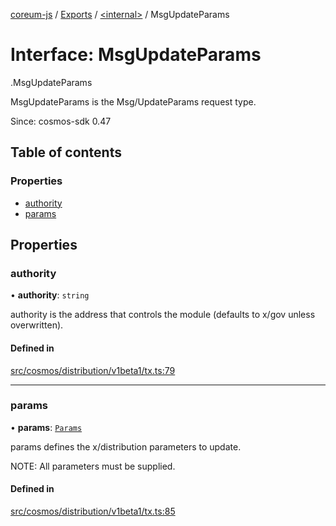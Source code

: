 [coreum-js](../README.md) / [Exports](../modules.md) / [<internal\>](../modules/internal_.md) / MsgUpdateParams

# Interface: MsgUpdateParams

[<internal>](../modules/internal_.md).MsgUpdateParams

MsgUpdateParams is the Msg/UpdateParams request type.

Since: cosmos-sdk 0.47

## Table of contents

### Properties

- [authority](internal_.MsgUpdateParams-2.md#authority)
- [params](internal_.MsgUpdateParams-2.md#params)

## Properties

### authority

• **authority**: `string`

authority is the address that controls the module (defaults to x/gov unless overwritten).

#### Defined in

[src/cosmos/distribution/v1beta1/tx.ts:79](https://github.com/CooperFoundation/coreum-js/blob/54a22f0/src/cosmos/distribution/v1beta1/tx.ts#L79)

___

### params

• **params**: [`Params`](../modules/internal_.md#params)

params defines the x/distribution parameters to update.

NOTE: All parameters must be supplied.

#### Defined in

[src/cosmos/distribution/v1beta1/tx.ts:85](https://github.com/CooperFoundation/coreum-js/blob/54a22f0/src/cosmos/distribution/v1beta1/tx.ts#L85)
